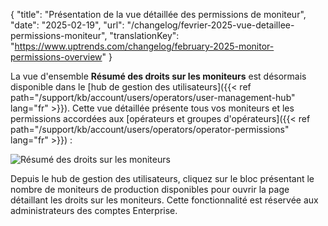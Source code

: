 {
"title": "Présentation de la vue détaillée des permissions de moniteur",
"date": "2025-02-19",
"url": "/changelog/fevrier-2025-vue-detaillee-permissions-moniteur",
"translationKey": "https://www.uptrends.com/changelog/february-2025-monitor-permissions-overview"
}

La vue d'ensemble **Résumé des droits sur les moniteurs** est désormais disponible dans le [hub de gestion des utilisateurs]({{< ref path="/support/kb/account/users/operators/user-management-hub" lang="fr" >}}). Cette vue détaillée présente tous vos moniteurs et les permissions accordées aux [opérateurs et groupes d'opérateurs]({{< ref path="/support/kb/account/users/operators/operator-permissions" lang="fr" >}}) :

![Résumé des droits sur les moniteurs](/img/content/gif-monitor-permissions-overview.gif)

Depuis le hub de gestion des utilisateurs, cliquez sur le bloc présentant le nombre de moniteurs de production disponibles pour ouvrir la page détaillant les droits sur les moniteurs. Cette fonctionnalité est réservée aux administrateurs des comptes Enterprise.